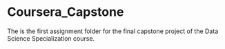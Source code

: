 # Coursera_Capstone
The is the first assignment folder for the final capstone project of the Data Science Specialization course.
